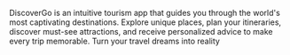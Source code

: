 DiscoverGo is an intuitive tourism app that guides you through the world's most captivating destinations. Explore unique places, plan your itineraries, discover must-see attractions, and receive personalized advice to make every trip memorable. Turn your travel dreams into reality
